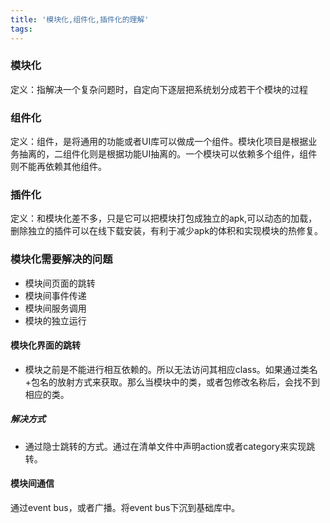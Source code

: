 ```yaml
---
title: '模块化,组件化,插件化的理解'
tags:
---
```


### 模块化
定义：指解决一个复杂问题时，自定向下逐层把系统划分成若干个模块的过程

### 组件化
定义：组件，是将通用的功能或者UI库可以做成一个组件。模块化项目是根据业务抽离的，二组件化则是根据功能UI抽离的。一个模块可以依赖多个组件，组件则不能再依赖其他组件。

### 插件化
定义：和模块化差不多，只是它可以把模块打包成独立的apk,可以动态的加载，删除独立的插件可以在线下载安装，有利于减少apk的体积和实现模块的热修复。


### 模块化需要解决的问题
- 模块间页面的跳转
- 模块间事件传递
- 模块间服务调用
- 模块的独立运行

#### 模块化界面的跳转
- 模块之前是不能进行相互依赖的。所以无法访问其相应class。如果通过类名+包名的放射方式来获取。那么当模块中的类，或者包修改名称后，会找不到相应的类。

##### 解决方式
- 通过隐士跳转的方式。通过在清单文件中声明action或者category来实现跳转。


#### 模块间通信
通过event bus，或者广播。将event bus下沉到基础库中。